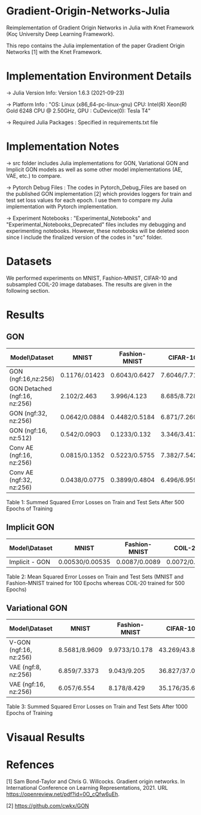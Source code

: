 # Gradient-Origin-Networks-Julia

Reimplementation of Gradient Origin Networks in Julia with Knet Framework (Koç University Deep Learning Framework).

This repo contains the Julia implementation of the paper Gradient Origin Networks [1] with the Knet Framework.

# Implementation Environment Details

-> Julia Version Info: Version 1.6.3 (2021-09-23)

-> Platform Info :  "OS: Linux (x86_64-pc-linux-gnu) CPU: Intel(R) Xeon(R) Gold 6248 CPU @ 2.50GHz, GPU : CuDevice(0): Tesla T4"

-> Required Julia Packages : Specified in requirements.txt file

# Implementation Notes

-> src folder includes Julia implementations for GON, Variational GON and Implicit GON models as well as some other model implementations (AE, VAE, etc.) to compare.

-> Pytorch Debug Files : The codes in Pytorch_Debug_Files are based on the published GON implementation [2] which provides loggers for train and test set loss values for each epoch. I use them to compare my Julia implementation with Pytorch implementation.

-> Experiment Notebooks : "Experimental_Notebooks" and "Experimental_Notebooks_Deprecated" files includes my debugging and experimenting notebooks. However, these notebooks will be deleted soon since I include the finalized version of the codes in "src" folder.

# Datasets
We performed experiments on MNIST, Fashion-MNIST, CIFAR-10 and subsampled COIL-20 image databases. The results are given in the following section.
# Results
## GON
|Model\Dataset| MNIST | Fashion-MNIST| CIFAR-10| COIL-20|
|  ---         | ---       | ---        | ---  | --- |
|GON (ngf:16,nz:256)| 0.1176/.01423| 0.6043/0.6427|7.6046/7.7152|1.3784/2.5973|
|GON Detached (ngf:16, nz:256)| 2.102/2.463| 3.996/4.123|8.685/8.728|4.428/5.410|
|GON (ngf:32, nz:256)| 0.0642/0.0884|0.4482/0.5184|6.871/7.260|0.5529/3.146|
|GON (ngf:16, nz:512)| 0.542/0.0903|0.1233/0.132|3.346/3.413| - |
|Conv AE (ngf:16, nz:256)| 0.0815/0.1352| 0.5223/0.5755|7.382/7.542|0.942/4.537|
|Conv AE (ngf:32, nz:256)| 0.0438/0.0775| 0.3899/0.4804| 6.496/6.959| 0.4344/4.0801|

Table 1: Summed Squared Error Losses on Train and Test Sets After 500 Epochs of Training

## Implicit GON
|Model\Dataset| MNIST | Fashion-MNIST | COIL-20|
|  ---         | ---       | ---        | ---  |
|Implicit - GON| 0.00530/0.00535| 0.0087/0.0089|0.0072/0.115|

Table 2: Mean Squared Error Losses on Train and Test Sets (MNIST and Fashion-MNIST trained for 100 Epochs whereas COIL-20 trained for 500 Epochs)

## Variational GON
|Model\Dataset| MNIST | Fashion-MNIST| CIFAR-10| COIL-20|
|  ---         | ---       | ---        | ---  | --- |
|V-GON (ngf:16, nz:256) | 8.5681/8.9609| 9.9733/10.178| 43.269/43.812| 8.917/11.427|
|VAE (ngf:8, nz:256) | 6.859/7.3373| 9.043/9.205| 36.827/37.018| 10.386/11.855|
|VAE (ngf:16, nz:256)| 6.057/6.554| 8.178/8.429| 35.176/35.622| 8.1/9.31|

Table 3: Summed Squared Error Losses on Train and Test Sets After 1000 Epochs of Training

# Visaual Results

# Refences

[1] Sam Bond-Taylor and Chris G. Willcocks. Gradient origin networks. In International Conference on Learning Representations, 2021. URL https://openreview.net/pdf?id=0O_cQfw6uEh.

[2] https://github.com/cwkx/GON
